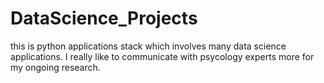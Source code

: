 # DataScience_Projects
this is python applications stack which involves many data science applications.
I really like to communicate with psycology experts more for my ongoing research. 
